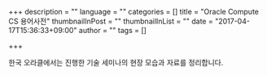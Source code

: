 +++
description = ""
language = ""
categories = []
title = "Oracle Compute CS 용어사전"
thumbnailInPost = ""
thumbnailInList = ""
date = "2017-04-17T15:36:33+09:00"
author = ""
tags = []

+++

한국 오라클에서는 진행한 기술 세미나의 현장 모습과 자료를 정리합니다. 
